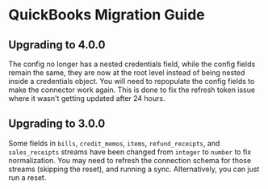 # QuickBooks Migration Guide

## Upgrading to 4.0.0

The config no longer has a nested credentials field, while the config fields remain the same, they are now at the root level instead of being nested inside a credentials object. You will need to repopulate the config fields to make the connector work again. This is done to fix the refresh token issue where it wasn't getting updated after 24 hours.

## Upgrading to 3.0.0

Some fields in `bills`, `credit_memos`, `items`, `refund_receipts`, and `sales_receipts` streams have been changed from `integer` to `number` to fix normalization. You may need to refresh the connection schema for those streams (skipping the reset), and running a sync. Alternatively, you can just run a reset.
